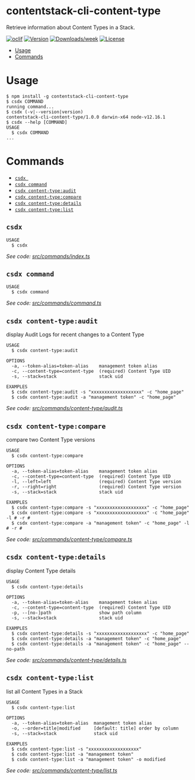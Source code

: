contentstack-cli-content-type
===

Retrieve information about Content Types in a Stack.

[![oclif](https://img.shields.io/badge/cli-oclif-brightgreen.svg)](https://oclif.io)
[![Version](https://img.shields.io/npm/v/evo.svg)](https://npmjs.org/package/evo)
[![Downloads/week](https://img.shields.io/npm/dw/evo.svg)](https://npmjs.org/package/evo)
[![License](https://img.shields.io/npm/l/evo.svg)](https://github.com/Garbage/evo/blob/master/package.json)

<!-- toc -->
* [Usage](#usage)
* [Commands](#commands)
<!-- tocstop -->
# Usage
<!-- usage -->
```sh-session
$ npm install -g contentstack-cli-content-type
$ csdx COMMAND
running command...
$ csdx (-v|--version|version)
contentstack-cli-content-type/1.0.0 darwin-x64 node-v12.16.1
$ csdx --help [COMMAND]
USAGE
  $ csdx COMMAND
...
```
<!-- usagestop -->
# Commands
<!-- commands -->
* [`csdx `](#csdx-)
* [`csdx command`](#csdx-command)
* [`csdx content-type:audit`](#csdx-content-typeaudit)
* [`csdx content-type:compare`](#csdx-content-typecompare)
* [`csdx content-type:details`](#csdx-content-typedetails)
* [`csdx content-type:list`](#csdx-content-typelist)

## `csdx `

```
USAGE
  $ csdx
```

_See code: [src/commands/index.ts](https://github.com/Contentstack-Solutions/contentstack-cli-content-type/blob/v1.0.0/src/commands/index.ts)_

## `csdx command`

```
USAGE
  $ csdx command
```

_See code: [src/commands/command.ts](https://github.com/Contentstack-Solutions/contentstack-cli-content-type/blob/v1.0.0/src/commands/command.ts)_

## `csdx content-type:audit`

display Audit Logs for recent changes to a Content Type

```
USAGE
  $ csdx content-type:audit

OPTIONS
  -a, --token-alias=token-alias    management token alias
  -c, --content-type=content-type  (required) Content Type UID
  -s, --stack=stack                stack uid

EXAMPLES
  $ csdx content-type:audit -s "xxxxxxxxxxxxxxxxxxx" -c "home_page"
  $ csdx content-type:audit -a "management token" -c "home_page"
```

_See code: [src/commands/content-type/audit.ts](https://github.com/Contentstack-Solutions/contentstack-cli-content-type/blob/v1.0.0/src/commands/content-type/audit.ts)_

## `csdx content-type:compare`

compare two Content Type versions

```
USAGE
  $ csdx content-type:compare

OPTIONS
  -a, --token-alias=token-alias    management token alias
  -c, --content-type=content-type  (required) Content Type UID
  -l, --left=left                  (required) Content Type version
  -r, --right=right                (required) Content Type version
  -s, --stack=stack                stack uid

EXAMPLES
  $ csdx content-type:compare -s "xxxxxxxxxxxxxxxxxxx" -c "home_page"
  $ csdx content-type:compare -s "xxxxxxxxxxxxxxxxxxx" -c "home_page" -l # -r #
  $ csdx content-type:compare -a "management token" -c "home_page" -l # -r #
```

_See code: [src/commands/content-type/compare.ts](https://github.com/Contentstack-Solutions/contentstack-cli-content-type/blob/v1.0.0/src/commands/content-type/compare.ts)_

## `csdx content-type:details`

display Content Type details

```
USAGE
  $ csdx content-type:details

OPTIONS
  -a, --token-alias=token-alias    management token alias
  -c, --content-type=content-type  (required) Content Type UID
  -p, --[no-]path                  show path column
  -s, --stack=stack                stack uid

EXAMPLES
  $ csdx content-type:details -s "xxxxxxxxxxxxxxxxxxx" -c "home_page"
  $ csdx content-type:details -a "management token" -c "home_page"
  $ csdx content-type:details -a "management token" -c "home_page" --no-path
```

_See code: [src/commands/content-type/details.ts](https://github.com/Contentstack-Solutions/contentstack-cli-content-type/blob/v1.0.0/src/commands/content-type/details.ts)_

## `csdx content-type:list`

list all Content Types in a Stack

```
USAGE
  $ csdx content-type:list

OPTIONS
  -a, --token-alias=token-alias  management token alias
  -o, --order=title|modified     [default: title] order by column
  -s, --stack=stack              stack uid

EXAMPLES
  $ csdx content-type:list -s "xxxxxxxxxxxxxxxxxxx"
  $ csdx content-type:list -a "management token"
  $ csdx content-type:list -a "management token" -o modified
```

_See code: [src/commands/content-type/list.ts](https://github.com/Contentstack-Solutions/contentstack-cli-content-type/blob/v1.0.0/src/commands/content-type/list.ts)_
<!-- commandsstop -->
